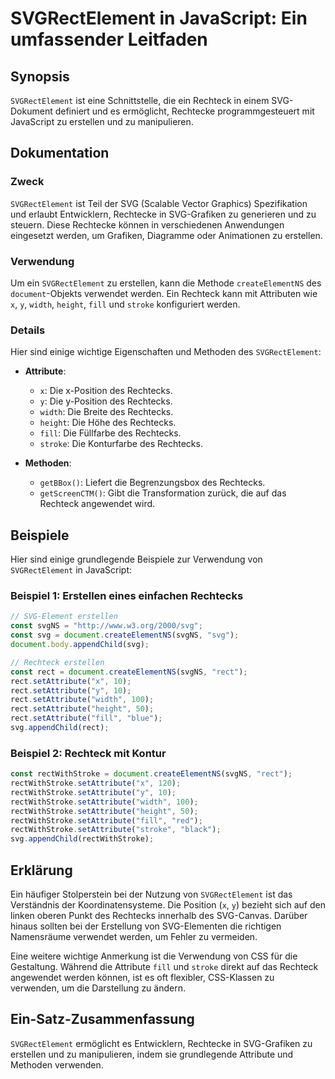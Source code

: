 <!--
Meta Description: # SVGRectElement in JavaScript: Ein umfassender Leitfaden ## Synopsis `SVGRectElement` ist eine Schnittstelle, die ein Rechteck in einem SVG-Dokument ...
Meta Keywords: die, svg, des, setattribute, und
-->

# SVGRectElement in JavaScript: Ein umfassender Leitfaden

## Synopsis
`SVGRectElement` ist eine Schnittstelle, die ein Rechteck in einem SVG-Dokument definiert und es ermöglicht, Rechtecke programmgesteuert mit JavaScript zu erstellen und zu manipulieren.

## Dokumentation
### Zweck
`SVGRectElement` ist Teil der SVG (Scalable Vector Graphics) Spezifikation und erlaubt Entwicklern, Rechtecke in SVG-Grafiken zu generieren und zu steuern. Diese Rechtecke können in verschiedenen Anwendungen eingesetzt werden, um Grafiken, Diagramme oder Animationen zu erstellen.

### Verwendung
Um ein `SVGRectElement` zu erstellen, kann die Methode `createElementNS` des `document`-Objekts verwendet werden. Ein Rechteck kann mit Attributen wie `x`, `y`, `width`, `height`, `fill` und `stroke` konfiguriert werden.

### Details
Hier sind einige wichtige Eigenschaften und Methoden des `SVGRectElement`:

- **Attribute**:
  - `x`: Die x-Position des Rechtecks.
  - `y`: Die y-Position des Rechtecks.
  - `width`: Die Breite des Rechtecks.
  - `height`: Die Höhe des Rechtecks.
  - `fill`: Die Füllfarbe des Rechtecks.
  - `stroke`: Die Konturfarbe des Rechtecks.

- **Methoden**:
  - `getBBox()`: Liefert die Begrenzungsbox des Rechtecks.
  - `getScreenCTM()`: Gibt die Transformation zurück, die auf das Rechteck angewendet wird.

## Beispiele
Hier sind einige grundlegende Beispiele zur Verwendung von `SVGRectElement` in JavaScript:

### Beispiel 1: Erstellen eines einfachen Rechtecks
```javascript
// SVG-Element erstellen
const svgNS = "http://www.w3.org/2000/svg";
const svg = document.createElementNS(svgNS, "svg");
document.body.appendChild(svg);

// Rechteck erstellen
const rect = document.createElementNS(svgNS, "rect");
rect.setAttribute("x", 10);
rect.setAttribute("y", 10);
rect.setAttribute("width", 100);
rect.setAttribute("height", 50);
rect.setAttribute("fill", "blue");
svg.appendChild(rect);
```

### Beispiel 2: Rechteck mit Kontur
```javascript
const rectWithStroke = document.createElementNS(svgNS, "rect");
rectWithStroke.setAttribute("x", 120);
rectWithStroke.setAttribute("y", 10);
rectWithStroke.setAttribute("width", 100);
rectWithStroke.setAttribute("height", 50);
rectWithStroke.setAttribute("fill", "red");
rectWithStroke.setAttribute("stroke", "black");
svg.appendChild(rectWithStroke);
```

## Erklärung
Ein häufiger Stolperstein bei der Nutzung von `SVGRectElement` ist das Verständnis der Koordinatensysteme. Die Position (`x`, `y`) bezieht sich auf den linken oberen Punkt des Rechtecks innerhalb des SVG-Canvas. Darüber hinaus sollten bei der Erstellung von SVG-Elementen die richtigen Namensräume verwendet werden, um Fehler zu vermeiden.

Eine weitere wichtige Anmerkung ist die Verwendung von CSS für die Gestaltung. Während die Attribute `fill` und `stroke` direkt auf das Rechteck angewendet werden können, ist es oft flexibler, CSS-Klassen zu verwenden, um die Darstellung zu ändern.

## Ein-Satz-Zusammenfassung
`SVGRectElement` ermöglicht es Entwicklern, Rechtecke in SVG-Grafiken zu erstellen und zu manipulieren, indem sie grundlegende Attribute und Methoden verwenden.